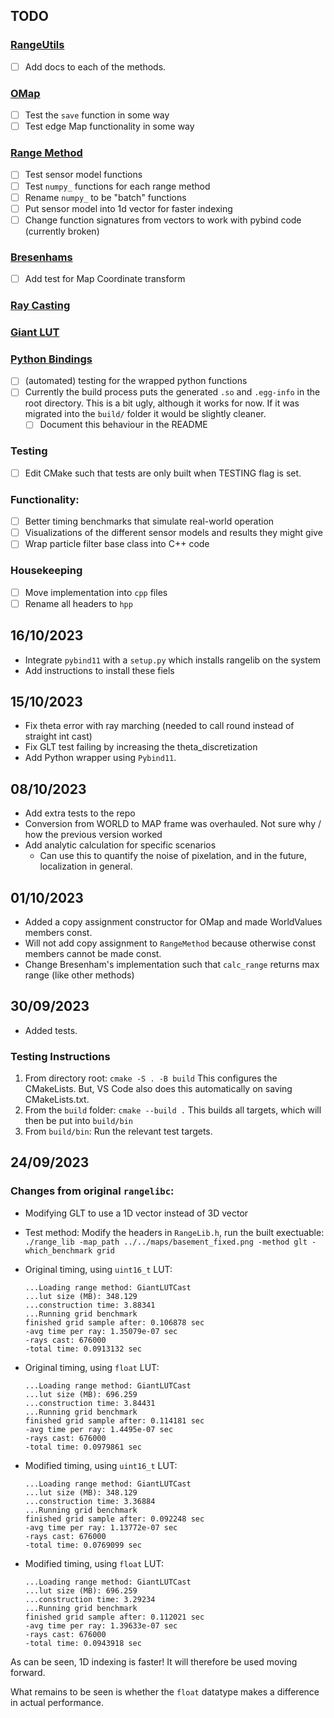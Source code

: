 ## TODO
### [RangeUtils](./include/RangeUtils.h)
- [ ] Add docs to each of the methods.

### [OMap](./include/rangelib/omap.hpp)
- [ ] Test the `save` function in some way
- [ ] Test edge Map functionality in some way

### [Range Method](./include/rangelib/range_method.hpp)
- [ ] Test sensor model functions
- [ ] Test `numpy_` functions for each range method
- [ ] Rename `numpy_` to be "batch" functions
- [ ] Put sensor model into 1d vector for faster indexing
- [ ] Change function signatures from vectors to work with pybind code (currently broken)

### [Bresenhams](./include/rangelib/bresenhams.hpp)
- [ ] Add test for Map Coordinate transform

### [Ray Casting](./include/rangelib/ray_casting.hpp)

### [Giant LUT](./include/rangelib/lookup_table.hpp)

### [Python Bindings](./pywrapper/rangelib_pybindings.cpp)
- [ ] (automated) testing for the wrapped python functions
- [ ] Currently the build process puts the generated `.so` and `.egg-info` in the root directory. This is a bit ugly, although it works for now. If it was migrated into the `build/` folder it would be slightly cleaner.
  - [ ] Document this behaviour in the README

### Testing
- [ ] Edit CMake such that tests are only built when TESTING flag is set.

### Functionality:
- [ ] Better timing benchmarks that simulate real-world operation
- [ ] Visualizations of the different sensor models and results they might give
- [ ] Wrap particle filter base class into C++ code

### Housekeeping
- [ ] Move implementation into `cpp` files
- [ ] Rename all headers to `hpp`

## 16/10/2023
- Integrate `pybind11` with a `setup.py` which installs rangelib on the system
- Add instructions to install these fiels

## 15/10/2023
- Fix theta error with ray marching (needed to call round instead of straight int cast)
- Fix GLT test failing by increasing the theta_discretization
- Add Python wrapper using `Pybind11`.

## 08/10/2023
- Add extra tests to the repo
- Conversion from WORLD to MAP frame was overhauled. Not sure why / how the previous version worked
- Add analytic calculation for specific scenarios
  - Can use this to quantify the noise of pixelation, and in the future, localization in general.

## 01/10/2023
- Added a copy assignment constructor for OMap and made WorldValues members const.
- Will not add copy assignment to `RangeMethod` because otherwise const members cannot be made const.
- Change Bresenham's implementation such that `calc_range` returns max range (like other methods)

## 30/09/2023
- Added tests.
### Testing Instructions
1. From directory root: `cmake -S . -B build` This configures the CMakeLists. But, VS Code also does this automatically on saving CMakeLists.txt.
2. From the `build` folder: `cmake --build .` This builds all targets, which will then be put into `build/bin`
3. From `build/bin`: Run the relevant test targets.

## 24/09/2023
### Changes from original `rangelibc`:
- Modifying GLT to use a 1D vector instead of 3D vector
- Test method: Modify the headers in `RangeLib.h`, run the built exectuable:
	`./range_lib -map_path ../../maps/basement_fixed.png -method glt -which_benchmark grid`
- Original timing, using `uint16_t` LUT:
	```
	...Loading range method: GiantLUTCast
	...lut size (MB): 348.129
	...construction time: 3.88341
	...Running grid benchmark
	finished grid sample after: 0.106878 sec
	-avg time per ray: 1.35079e-07 sec
	-rays cast: 676000
	-total time: 0.0913132 sec
	```
- Original timing, using `float` LUT:
    ```
	...Loading range method: GiantLUTCast
	...lut size (MB): 696.259
	...construction time: 3.84431
	...Running grid benchmark
	finished grid sample after: 0.114181 sec
	-avg time per ray: 1.4495e-07 sec
	-rays cast: 676000
	-total time: 0.0979861 sec
	```
- Modified timing, using `uint16_t` LUT:
	```
	...Loading range method: GiantLUTCast
	...lut size (MB): 348.129
	...construction time: 3.36884
	...Running grid benchmark
	finished grid sample after: 0.092248 sec
	-avg time per ray: 1.13772e-07 sec
	-rays cast: 676000
	-total time: 0.0769099 sec
	```

- Modified timing, using `float` LUT:
	```
	...Loading range method: GiantLUTCast
	...lut size (MB): 696.259
	...construction time: 3.29234
	...Running grid benchmark
	finished grid sample after: 0.112021 sec
	-avg time per ray: 1.39633e-07 sec
	-rays cast: 676000
	-total time: 0.0943918 sec
	```

As can be seen, 1D indexing is faster! It will therefore be used moving forward.

What remains to be seen is whether the `float` datatype makes a difference in actual performance.
